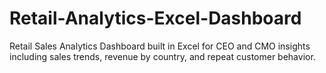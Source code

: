 # Retail-Analytics-Excel-Dashboard
Retail Sales Analytics Dashboard built in Excel for CEO and CMO insights including sales trends, revenue by country, and repeat customer behavior.
